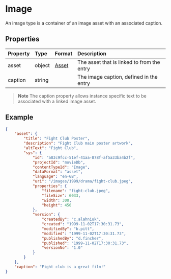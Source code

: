 # Image
An image type is a container of an image asset with an associated caption.

## Properties

| Property | Type | Format | Description |
| :------- | :--- | :----- | :---------- |
| asset | object | [Asset](./model/asset.md) | The asset that is linked to from the entry |
| caption | string |  | The image caption, defined in the entry |

> **Note** The caption property allows instance specific text to be associated with a linked image asset.


## Example

```json
{
    "asset": {
        "title": "Fight Club Poster",
        "description": "Fight Club main poster artwork",
        "altText": "Fight Club",
        "sys": {
            "id": "a83c9fcc-51ef-41aa-878f-af5a33ba4b2f",
            "projectId": "movieDb",
            "contentTypeId": "Image",
            "dataFormat": "asset",
            "language": "en-GB",
            "uri": "/images/1999/drama/fight-club.jpeg",
            "properties": {
                "filename": "fight-club.jpeg",
                "fileSize": 6033,
                "width": 300,
                "height": 450
            },
            "version": {
                "createdBy": "c.alahniuk",
                "created": "1999-11-02T17:30:31.73",
                "modifiedBy": "b.pitt",
                "modified": "1999-11-02T17:30:31.73",
                "publishedBy": "d.fincher",
                "published": "1999-11-02T17:30:31.73",
                "versionNo": "1.0"
            }
        }
    },
    "caption": "Fight club is a great film!"
}
```

